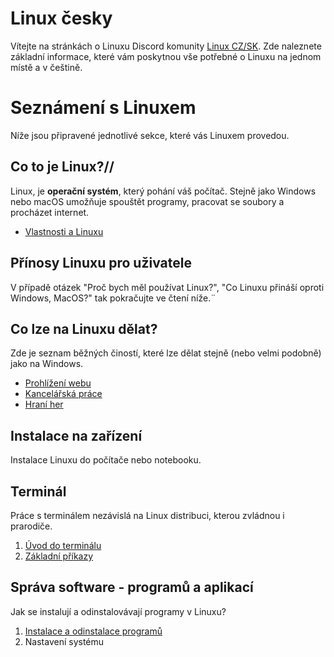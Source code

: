 # Linux česky
Vítejte na stránkách o Linuxu Discord komunity [Linux CZ/SK](https://discord.gg/6uwJTRJMMB). Zde naleznete základní informace, které vám poskytnou vše potřebné o Linuxu na jednom místě a v češtině.

# Seznámení s Linuxem
Níže jsou připravené jednotlivé sekce, které vás Linuxem provedou.

## Co to je Linux?//
Linux, je **operační systém**, který pohání váš počítač. Stejně jako Windows nebo macOS umožňuje spouštět programy, pracovat se soubory a procházet internet.
- [Vlastnosti a Linuxu](vlastnosti-linuxu.md)

## Přínosy Linuxu pro uživatele
V případě otázek "Proč bych měl používat Linux?", "Co Linuxu přináší oproti Windows, MacOS?" tak pokračujte ve čtení níže.¨

## Co lze na Linuxu dělat?
Zde je seznam běžných čiností, které lze dělat stejně (nebo velmi podobně) jako na Windows.
- [Prohlížení webu](co-lze-na-linuxu-delat/prohlizeni-webu.md)
- [Kancelářská práce](co-lze-na-linuxu-delat/kancelarska-prace.md)
- [Hraní her](co-lze-na-linuxu-delat/hrani-her/hrani-her.md)

## Instalace na zařízení
Instalace Linuxu do počítače nebo notebooku.

## Terminál
Práce s terminálem nezávislá na Linux distribuci, kterou zvládnou i prarodiče.  
1. [Úvod do terminálu](terminal/uvod-do-terminal.md)  
2. [Základní příkazy](terminal/zakladni-prikazy.md)  

## Správa software - programů a aplikací
Jak se instalují a odinstalovávají programy v Linuxu?
1. [Instalace a odinstalace programů](instalace-a-odinstalace-programu/spravce-balicku.md)
2. Nastavení systému
